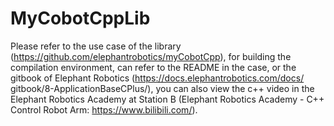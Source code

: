 # MyCobotCppLib
Please refer to the use case of the library (https://github.com/elephantrobotics/myCobotCpp), for building the compilation environment, can refer to the README in the case, or the gitbook of Elephant Robotics (https://docs.elephantrobotics.com/docs/ gitbook/8-ApplicationBaseCPlus/), you can also view the c++ video in the Elephant Robotics Academy at Station B (Elephant Robotics Academy - C++ Control Robot Arm: https://www.bilibili.com/).